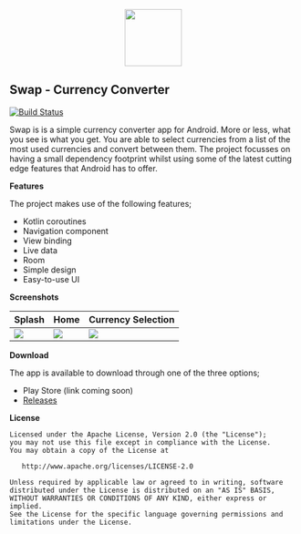 <p align="center">
   <img 
       src="https://raw.githubusercontent.com/MaxHvesser/swap-android/master/images/swap_logo.png"
       height="100">
   <br/>
</p>

## Swap - Currency Converter

[![Build Status](https://travis-ci.com/MaxHvesser/swap-android.svg?branch=master)](https://travis-ci.com/MaxHvesser/swap-android)

Swap is is a simple currency converter app for Android. More or less, what you see is what you get. You are able to select currencies from a list of the most used currencies and convert between them. The project focusses on having a small dependency footprint whilst using some of the latest cutting edge features that Android has to offer.

**Features**

The project makes use of the following features;

- Kotlin coroutines
- Navigation component 
- View binding
- Live data
- Room
- Simple design
- Easy-to-use UI

**Screenshots**

| Splash | Home | Currency Selection |
| ------------- | ------------- | ------------ |
| ![](https://raw.githubusercontent.com/MaxHvesser/swap-android/master/images/screen_splash.png)  | ![](https://raw.githubusercontent.com/MaxHvesser/swap-android/master/images/screen_home.png) | ![](https://raw.githubusercontent.com/MaxHvesser/swap-android/master/images/screen_selection_currency.png) | 

**Download**

The app is available to download through one of the three options;

- Play Store (link coming soon)
- [Releases](https://github.com/MaxHvesser/swap-android/releases)

**License** 

```
Licensed under the Apache License, Version 2.0 (the "License");
you may not use this file except in compliance with the License.
You may obtain a copy of the License at

   http://www.apache.org/licenses/LICENSE-2.0

Unless required by applicable law or agreed to in writing, software
distributed under the License is distributed on an "AS IS" BASIS,
WITHOUT WARRANTIES OR CONDITIONS OF ANY KIND, either express or implied.
See the License for the specific language governing permissions and
limitations under the License.
```
